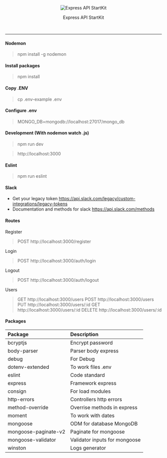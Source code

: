 
<div align="center">
	<img src="http://i.imgur.com/ogUP6GJ.png" alt="Express API StartKit">
    <p>
        Express API StartKit
    </p>
    <br>
</div>


---


#### Nodemon
> npm install -g nodemon

#### Install packages
> npm install

#### Copy .ENV
> cp .env-example .env

#### Configure .env
> MONGO_DB=mongodb://localhost:27017/mongo_db

#### Development (With nodemon watch .js)
> npm run dev

> http://localhost:3000

#### Eslint
> npm run eslint

#### Slack
- Get your legacy token https://api.slack.com/legacy/custom-integrations/legacy-tokens
- Documentation and methods for slack https://api.slack.com/methods

#### Routes

Register
> POST http://localhost:3000/register

Login
> POST http://localhost:3000/auth/login

Logout
> POST http://localhost:3000/auth/logout

Users
> GET http://localhost:3000/users
> POST http://localhost:3000/users
> PUT http://localhost:3000/users/:id
> GET http://localhost:3000/users/:id
> DELETE http://localhost:3000/users/:id

#### Packages

| Package                   | Description                                                |
| :------------------------- | :---------------------------------------------------------- | 
| bcryptjs                  | Encrypt password  |
| body-parser               | Parser body express    |
| debug                     | For Debug    |
| dotenv-extended           | To work files .env    |
| eslint                    | Code standard    |
| express                   | Framework express    |
| consign                   | For load modules    |
| http-errors               | Controllers http errors     |
| method-override           | Overrise methods in express     |
| moment                    | To work with dates     |
| mongoose                  | ODM for database MongoDB    |
| mongoose-paginate-v2      | Paginate for mongoose    |
| mongoose-validator        | Validator inputs for mongoose    |
| winston                   | Logs generator    |

